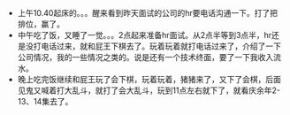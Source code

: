 + 上午10.40起床的。。。醒来看到昨天面试的公司的hr要电话沟通一下。打了把排位，赢了。
+ 中午吃了饭，又睡了一觉。。。2点起来准备hr面试。从2点半等到3点半，hr还是没打电话过来，就和屁王下棋去了。玩着玩着就打电话过来了，介绍了一下公司情况，我的一些情况之类的。说是还有一个技术终面，要了一下我收入流水。
+ 晚上吃完饭继续和屁王玩了会下棋，玩着玩着，猪猪来了，又下了会棋，后面见鬼又喊着打大乱斗，就打了会大乱斗，玩到11点左右就下了，就看庆余年2-13、14集去了。

